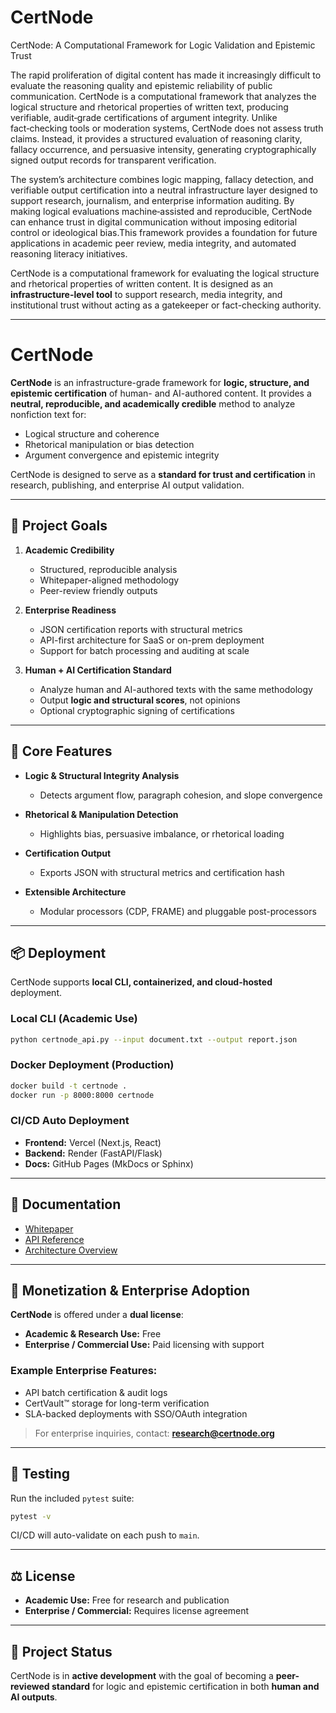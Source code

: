 # CertNode
CertNode: A Computational Framework for Logic Validation and Epistemic Trust

The rapid proliferation of digital content has made it increasingly difficult to evaluate the reasoning quality and epistemic reliability of public communication. CertNode is a computational framework that analyzes the logical structure and rhetorical properties of written text, producing verifiable, audit‑grade certifications of argument integrity. Unlike fact‑checking tools or moderation systems, CertNode does not assess truth claims. Instead, it provides a structured evaluation of reasoning clarity, fallacy occurrence, and persuasive intensity, generating cryptographically signed output records for transparent verification.

The system’s architecture combines logic mapping, fallacy detection, and verifiable output certification into a neutral infrastructure layer designed to support research, journalism, and enterprise information auditing. By making logical evaluations machine‑assisted and reproducible, CertNode can enhance trust in digital communication without imposing editorial control or ideological bias.This framework provides a foundation for future applications in academic peer review, media integrity, and automated reasoning literacy initiatives.

CertNode is a computational framework for evaluating the logical structure and rhetorical properties of written content. 
It is designed as an **infrastructure-level tool** to support research, media integrity, and institutional trust without acting as a gatekeeper or fact-checking authority.

---

# CertNode

**CertNode** is an infrastructure-grade framework for **logic, structure, and epistemic certification** of human- and AI-authored content.
It provides a **neutral, reproducible, and academically credible** method to analyze nonfiction text for:

* Logical structure and coherence
* Rhetorical manipulation or bias detection
* Argument convergence and epistemic integrity

CertNode is designed to serve as a **standard for trust and certification** in research, publishing, and enterprise AI output validation.

---

## 🎯 Project Goals

1. **Academic Credibility**

   * Structured, reproducible analysis
   * Whitepaper-aligned methodology
   * Peer-review friendly outputs

2. **Enterprise Readiness**

   * JSON certification reports with structural metrics
   * API-first architecture for SaaS or on-prem deployment
   * Support for batch processing and auditing at scale

3. **Human + AI Certification Standard**

   * Analyze human and AI-authored texts with the same methodology
   * Output **logic and structural scores**, not opinions
   * Optional cryptographic signing of certifications

---

## 🧩 Core Features

* **Logic & Structural Integrity Analysis**

  * Detects argument flow, paragraph cohesion, and slope convergence
* **Rhetorical & Manipulation Detection**

  * Highlights bias, persuasive imbalance, or rhetorical loading
* **Certification Output**

  * Exports JSON with structural metrics and certification hash
* **Extensible Architecture**

  * Modular processors (CDP, FRAME) and pluggable post-processors

---

## 📦 Deployment

CertNode supports **local CLI, containerized, and cloud-hosted** deployment.

### Local CLI (Academic Use)

```bash
python certnode_api.py --input document.txt --output report.json
```

### Docker Deployment (Production)

```bash
docker build -t certnode .
docker run -p 8000:8000 certnode
```

### CI/CD Auto Deployment

* **Frontend:** Vercel (Next.js, React)
* **Backend:** Render (FastAPI/Flask)
* **Docs:** GitHub Pages (MkDocs or Sphinx)

---

## 📜 Documentation

* [Whitepaper](docs/CERTNODE_WHITEPAPER.md)
* [API Reference](docs/api.md)
* [Architecture Overview](docs/architecture.md)

---

## 💼 Monetization & Enterprise Adoption

**CertNode** is offered under a **dual license**:

* **Academic & Research Use:** Free
* **Enterprise / Commercial Use:** Paid licensing with support

### Example Enterprise Features:

* API batch certification & audit logs
* CertVault™ storage for long-term verification
* SLA-backed deployments with SSO/OAuth integration

> For enterprise inquiries, contact: [**research@certnode.org**](mailto:research@certnode.org)

---

## 🧪 Testing

Run the included `pytest` suite:

```bash
pytest -v
```

CI/CD will auto-validate on each push to `main`.

---

## ⚖️ License

* **Academic Use:** Free for research and publication
* **Enterprise / Commercial:** Requires license agreement

---

## 📌 Project Status

CertNode is in **active development** with the goal of becoming a **peer-reviewed standard** for logic and epistemic certification in both **human and AI outputs**.
